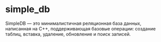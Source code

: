 # simple_db
SimpleDB — это минималистичная реляционная база данных, написанная на С++, поддерживающая базовые операции: создание таблиц, вставка, удаление, обновление и поиск записей.
